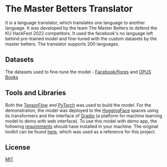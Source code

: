 # The Master Betters Translator

It is a language translator, which translates one language to another language. It was developed by the team The Master Betters to defend the KU HackFest 2022 competitors. It used the facebook's no language left behind pre-trained model and fine-tuned with the custom datasets by the master betters. The translator supports 200 languages.

## Datasets

The datasets used to fine-tune the model - [Facebook/flores](https://huggingface.co/datasets/facebook/flores) and [OPUS Books](https://huggingface.co/datasets/opus_books)

## Tools and Libraries

Both the [TensorFlow](https://www.tensorflow.org/) and [PyTorch](https://pytorch.org/) was used to build the model. For the demonstration, the model was deployed to the [HuggingFace](https://huggingface.co/) spaces using its transformers and the interface of [Gradio](https://gradio.app/) (a platform for machine learning model to demo with web interface). To use this model with demo app, the following [requirements]() should have installed in your machine. The original toolkit can be found [here](https://github.com/facebookresearch/fairseq), which was used as a reference for this project.

## License

[MIT](https://choosealicense.com/lincenses/mit/)
